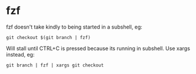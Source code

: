 # fzf

fzf doesn't take kindly to being started in a subshell, eg:

```
git checkout $(git branch | fzf)
```

Will stall until CTRL+C is pressed because its running in subshell. Use xargs instead, eg:

```
git branch | fzf | xargs git checkout
```
